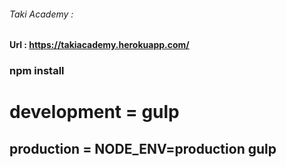 ###### Taki Academy :
#### Url : https://takiacademy.herokuapp.com/
### npm install
# development = gulp
## production = NODE_ENV=production gulp
